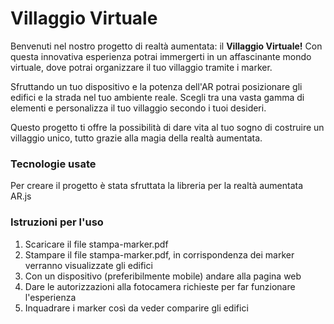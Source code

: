 # Villaggio Virtuale

Benvenuti nel nostro progetto di realtà aumentata: il **Villaggio Virtuale!**
Con questa innovativa esperienza potrai immergerti in un affascinante mondo virtuale, 
dove potrai organizzare il tuo villaggio tramite i marker. 

Sfruttando un tuo dispositivo e la potenza dell'AR potrai posizionare gli edifici e la strada nel tuo ambiente reale. 
Scegli tra una vasta gamma di elementi e personalizza il tuo villaggio secondo i tuoi desideri.

Questo progetto ti offre la possibilità di dare vita al tuo sogno di costruire 
un villaggio unico, tutto grazie alla magia della realtà aumentata.

### Tecnologie usate
Per creare il progetto è stata sfruttata la libreria per la realtà aumentata AR.js

### Istruzioni per l'uso
1. Scaricare il file stampa-marker.pdf
2. Stampare il file stampa-marker.pdf, in corrispondenza dei marker verranno visualizzate gli edifici
3. Con un dispositivo (preferibilmente mobile) andare alla pagina web
4. Dare le autorizzazioni alla fotocamera richieste per far funzionare l'esperienza
5. Inquadrare i marker così da veder comparire gli edifici
